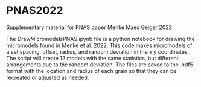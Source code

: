 # PNAS2022
Supplementary material for PNAS paper Menke Maes Geiger 2022

The DrawMicromodelsPNAS.ipynb file is a python notebook for drawing the micromodels found in Menke et al. 2022. This code makes micromodels of a set spacing, offset, radius, and random deviation in the x y coordinates. The script will create 12 models with the same statistics, but different arrangements due to the random deviation. The files are saved to the .hdf5 format with the location and radius of each grain so that they can be recreated or adjusted as needed. 


